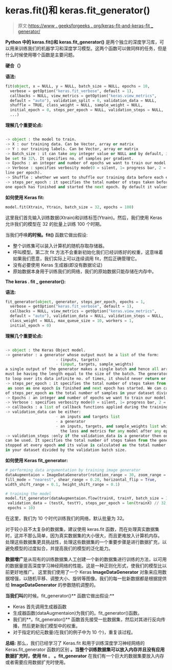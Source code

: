 # keras.fit()和 keras.fit_generator()

> 原文:[https://www . geeksforgeeks . org/keras-fit-and-keras-fit _ generator/](https://www.geeksforgeeks.org/keras-fit-and-keras-fit_generator/)

**Python 中的 keras.fit()和 keras.fit_generator()** 是两个独立的深度学习库，可以用来训练我们的机器学习和深度学习模型。这两个函数可以做同样的任务，但是什么时候使用哪个函数是主要问题。

**硬合（）**

**语法:**

```py
fit(object, x = NULL, y = NULL, batch_size = NULL, epochs = 10,
  verbose = getOption("keras.fit_verbose", default = 1),
  callbacks = NULL, view_metrics = getOption("keras.view_metrics",
  default = "auto"), validation_split = 0, validation_data = NULL,
  shuffle = TRUE, class_weight = NULL, sample_weight = NULL,
  initial_epoch = 0, steps_per_epoch = NULL, validation_steps = NULL,
  ...)
```

**理解几个重要论点:**

```py

-> object : the model to train.      
-> X : our training data. Can be Vector, array or matrix      
-> Y : our training labels. Can be Vector, array or matrix       
-> Batch_size : it can take any integer value or NULL and by default, it will
be set to 32\. It specifies no. of samples per gradient.      
-> Epochs : an integer and number of epochs we want to train our model for.      
-> Verbose : specifies verbosity mode(0 = silent, 1= progress bar, 2 = one
line per epoch).      
-> Shuffle : whether we want to shuffle our training data before each epoch.      
-> steps_per_epoch : it specifies the total number of steps taken before
one epoch has finished and started the next epoch. By default it values is set to NULL.

```

**如何使用 Keras fit:**

```py
model.fit(Xtrain, Ytrain, batch_size = 32, epochs = 100)
```

这里我们首先输入训练数据(Xtrain)和训练标签(Ytrain)。然后，我们使用 Keras 允许我们的模型在 32 的批量上训练 100 个时期。

当我们呼唤**的时候。fit()** 函数它做出假设:

*   整个训练集可以装入计算机的随机存取存储器。
*   呼叫模型。第二次 fit 方法不会重新初始化我们已经训练好的权重，这意味着如果我们愿意，我们实际上可以连续调用 fit，然后正确管理它。
*   没有必要使用 Keras 生成器(即没有数据论证)
*   原始数据本身用于训练我们的网络，我们的原始数据只能存储在内存中。

 **The keras . fit _ generator():**

**语法:**

```py
fit_generator(object, generator, steps_per_epoch, epochs = 1,
  verbose = getOption("keras.fit_verbose", default = 1),
  callbacks = NULL, view_metrics = getOption("keras.view_metrics",
  default = "auto"), validation_data = NULL, validation_steps = NULL,
  class_weight = NULL, max_queue_size = 10, workers = 1,
  initial_epoch = 0)
```

**理解几个重要论点:**

```py

-> object : the Keras Object model.
-> generator : a generator whose output must be a list of the form:
                      - (inputs, targets)    
                      - (input, targets, sample_weights)
a single output of the generator makes a single batch and hence all arrays in the list 
must be having the length equal to the size of the batch. The generator is expected 
to loop over its data infinite no. of times, it should never return or exit.
-> steps_per_epoch : it specifies the total number of steps taken from the generator
 as soon as one epoch is finished and next epoch has started. We can calculate the value
of steps_per_epoch as the total number of samples in your dataset divided by the batch size.
-> Epochs : an integer and number of epochs we want to train our model for.
-> Verbose : specifies verbosity mode(0 = silent, 1= progress bar, 2 = one line per epoch).
-> callbacks : a list of callback functions applied during the training of our model.
-> validation_data can be either:
                      - an inputs and targets list
                      - a generator
                      - an inputs, targets, and sample_weights list which can be used to evaluate
                        the loss and metrics for any model after any epoch has ended.
-> validation_steps :only if the validation_data is a generator then only this argument
can be used. It specifies the total number of steps taken from the generator before it is 
stopped at every epoch and its value is calculated as the total number of validation data points
in your dataset divided by the validation batch size.

```

**如何使用 Keras fit_generator:**

```py
# performing data argumentation by training image generator
dataAugmentaion = ImageDataGenerator(rotation_range = 30, zoom_range = 0.20, 
fill_mode = "nearest", shear_range = 0.20, horizontal_flip = True, 
width_shift_range = 0.1, height_shift_range = 0.1)

# training the model
model.fit_generator(dataAugmentaion.flow(trainX, trainY, batch_size = 32),
 validation_data = (testX, testY), steps_per_epoch = len(trainX) // 32,
 epochs = 10)

```

在这里，我们为 10 个时代训练我们的网络，默认批量为 32。

对于较小且不太复杂的数据集，建议使用 keras.fit 函数，而在处理真实数据集时，这并不那么简单，因为真实数据集的大小很大，而且更难放入计算机内存。
处理这些数据集更具挑战性，处理这些数据集的一个重要步骤是进行数据扩充，以避免模型的过度拟合，并提高我们的模型的泛化能力。

**数据增广**是从现有的训练数据集人工创建一个新的数据集进行训练的方法，以可用的数据量提高深度学习神经网络的性能。这是一种正则化形式，使我们的模型比以前更好地推广。
这里我们使用了一个 Keras **ImageDataGenerator** 对象来应用数据增强，以随机平移、调整大小、旋转等图像。我们的每一批新数据都是根据提供给 **ImageDataGenerator** 的参数随机调整的。

**当我们叫**的时候。fit_generator()** 函数它做出假设:**

*   Keras 首先调用生成器函数
*   生成器函数(dataAugmentaion)为我们的。fit_generator()函数。
*   我们的**。fit_generator()** 函数首先接受一批数据集，然后对其进行反向传播，然后更新我们模型中的权重。
*   对于指定的纪元数量(在我们的例子中为 10 个)，重复该过程。

**总结:**
那么，我们已经学习了 Keras.fit 和用于训练深度学习神经网络的 Keras.fit_generator 函数的区别
**。当整个训练数据集可以放入内存并且没有应用数据扩充时，使用 fit** 。
**。fit_generator** 在我们有一个巨大的数据集要放入内存或者需要应用数据扩充时使用。